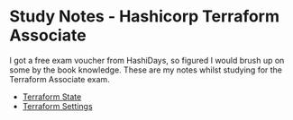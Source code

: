 # Study Notes - Hashicorp Terraform Associate

I got a free exam voucher from HashiDays, so figured I would brush up on some by the book knowledge.  These are my notes whilst studying for the Terraform Associate exam.

* [Terraform State](1-terraform-state.md)
* [Terraform Settings](2-terraform-settings.md)